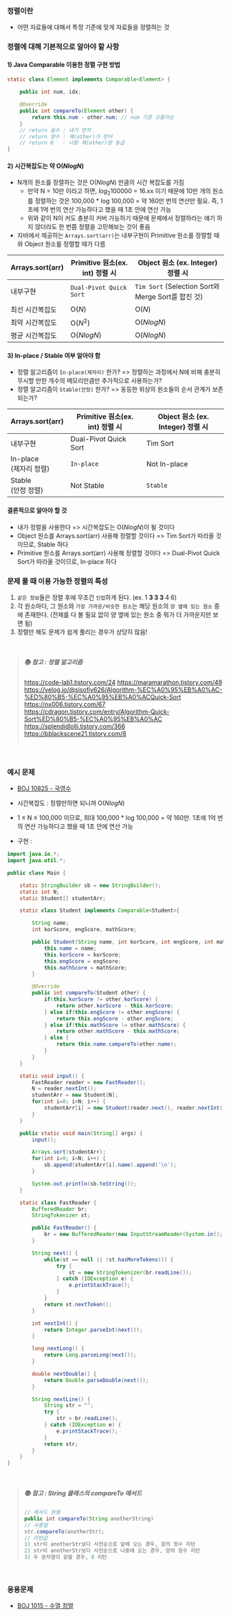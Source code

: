 
### 정렬이란
- 어떤 자료들에 대해서 특정 기준에 맞게 자료들을 정렬하는 것

### 정렬에 대해 기본적으로 알아야 할 사항
#### 1) Java Comparable 이용한 정렬 구현 방법
```java
static class Element implements Comparable<Element> {

	public int num, idx;

	@Override
	public int compareTo(Element other) {
		return this.num - other.num; // num 기준 오름차순
	}
	// return 음수 : 내가 먼저
	// return 양수 : 쟤(other)가 먼저
	// return 0   : 나랑 쟤(other)랑 동급
}
```

#### 2) 시간복잡도는 약 O($NlogN$)
- N개의 원소를 정렬하는 것은 O($NlogN$) 만큼의 시간 복잡도를 가짐
	- 만약 N = 10만 이라고 하면, $log_2 100000$ = 16.xx 이기 때문에 10만 개의 원소를 정렬하는 것은 100,000 * log 100,000 = 약 160만 번의 연산만 필요. 즉, 1초에 1억 번의 연산 가능하다고 했을 때 1초 안에 연산 가능
	- 위와 같이 N이 커도 충분히 커버 가능하기 때문에 문제에서 정렬하라는 얘기 하지 않더라도 한 번쯤 정렬을 고민해보는 것이 좋음
- 자바에서 제공하는 `Arrays.sort(arr)`는 내부구현이 Primitive 원소를 정렬할 때와 Object 원소를 정렬할 때가 다름

| Arrays.sort(arr) | Primitive 원소(ex. int) 정렬 시 | Object 원소 (ex. Integer) 정렬 시                  |
| ---------------- | -------------------------- | --------------------------------------------- |
| 내부구현             | `Dual-Pivot Quick Sort`    | `Tim Sort` (Selection Sort와 Merge Sort를 합친 것) |
| 최선 시간복잡도         | O($N$)                     | O($N$)                                        |
| 최악 시간복잡도         | O($N^2$)                   | O($NlogN$)                                    |
| 평균 시간복잡도         | O($NlogN$)                 | O($NlogN$)                                    |

#### 3) In-place / Stable 여부 알아야 함
- 정렬 알고리즘이 `In-place(제자리)` 한가?
	=> 정렬하는 과정에서 N에 비해 충분히 무시할 만한 개수의 메모리만큼만 추가적으로 사용하는가?
- 정렬 알고리즘이 `Stable(안정)` 한가?
	=> 동등한 위상의 원소들의 순서 관계가 보존되는가?

| Arrays.sort(arr)     | Primitive 원소(ex. int) 정렬 시 | Object 원소 (ex. Integer) 정렬 시 |
| -------------------- | -------------------------- | ---------------------------- |
| 내부구현                 | Dual-Pivot Quick Sort      | Tim Sort                     |
| In-place<br>(제자리 정렬) | `In-place`                 | Not In-place                 |
| Stable<br>(안정 정렬)    | Not Stable                 | `Stable`                     |

#### 결론적으로 알아야 할 것
- 내가 정렬을 사용한다
	=> 시간복잡도는 O($NlogN$)이 될 것이다
- Object 원소를 Arrays.sort(arr) 사용해 정렬할 것이다
	=> Tim Sort가 따라올 것이므로, Stable 하다
- Primitive 원소를 Arrays.sort(arr) 사용해 정렬할 것이다
	=> Dual-Pivot Quick Sort가 따라올 것이므로, In-place 하다 

### 문제 풀 때 이용 가능한 정렬의 특성
1. `같은 정보`들은 정렬 후에 무조건 `인접`하게 된다. (ex. 1 **3 3 3** 4 6)
2. 각 원소마다, 그 원소와 `가장 가까운/비슷한 원소`는 해당 원소의 `양 옆에 있는 원소` 중에 존재한다. (전체를 다 볼 필요 없이 양 옆에 있는 원소 중 뭐가 더 가까운지만 보면 됨)
3. 정렬만 해도 문제가 쉽게 풀리는 경우가 상당히 많음!

<br/>

>##### 📚 참고 : 정렬 알고리즘
>https://code-lab1.tistory.com/24
>https://maramarathon.tistory.com/49
>https://velog.io/@sisofiy626/Algorithm-%EC%A0%95%EB%A0%AC-%ED%80%B5-%EC%A0%95%EB%A0%ACQuick-Sort
>https://nx006.tistory.com/67
>https://cdragon.tistory.com/entry/Algorithm-Quick-Sort%ED%80%B5-%EC%A0%95%EB%A0%AC
>https://splendidlolli.tistory.com/366
>https://bblackscene21.tistory.com/8
>``` 

<br/>

### 예시 문제
- [BOJ 10825 - 국영수](https://www.acmicpc.net/problem/10825)
- 시간복잡도 : 정렬만하면 되니까 O($NlogN$)
- 1 ≤ N ≤ 100,000 이므로, 최대 100,000 * log 100,000 = 약 160만. 1초에 1억 번의 연산 가능하다고 했을 때 1초 안에 연산 가능

- 구현 :
``` java
import java.io.*;
import java.util.*;

public class Main {

    static StringBuilder sb = new StringBuilder();
    static int N;
    static Student[] studentArr;

    static class Student implements Comparable<Student>{

        String name;
        int korScore, engScore, mathScore;

        public Student(String name, int korScore, int engScore, int mathScore) {
            this.name = name;
            this.korScore = korScore;
            this.engScore = engScore;
            this.mathScore = mathScore;
        }

        @Override
        public int compareTo(Student other) {
            if(this.korScore != other.korScore) {
                return other.korScore - this.korScore;
            } else if(this.engScore != other.engScore) {
                return this.engScore - other.engScore;
            } else if(this.mathScore != other.mathScore) {
                return other.mathScore - this.mathScore;
            } else {
                return this.name.compareTo(other.name);
            }
        }
    }

    static void input() {
        FastReader reader = new FastReader();
        N = reader.nextInt();
        studentArr = new Student[N];
        for(int i=0; i<N; i++) {
            studentArr[i] = new Student(reader.next(), reader.nextInt(), reader.nextInt(),reader.nextInt());
        }
    }

    public static void main(String[] args) {
        input();

        Arrays.sort(studentArr);
        for(int i=0; i<N; i++) {
            sb.append(studentArr[i].name).append('\n');
        }

        System.out.println(sb.toString());
    }

    static class FastReader {
        BufferedReader br;
        StringTokenizer st;

        public FastReader() {
            br = new BufferedReader(new InputStreamReader(System.in));
        }

        String next() {
            while(st == null || !st.hasMoreTokens()) {
                try {
                    st = new StringTokenizer(br.readLine());
                } catch (IOException e) {
                    e.printStackTrace();
                }
            }
            return st.nextToken();
        }

        int nextInt() {
            return Integer.parseInt(next());
        }

        long nextLong() {
            return Long.parseLong(next());
        }

        double nextDouble() {
            return Double.parseDouble(next());
        }

        String nextLine() {
            String str = "";
            try {
                str = br.readLine();
            } catch (IOException e) {
                e.printStackTrace();
            }
            return str;
        }
    }
}
```

<br/>

>##### 📚 참고 : String 클래스의 compareTo 메서드
>``` java
>// 메서드 원형 
>public int compareTo(String anotherString)
>// 사용법
>str.compareTo(anotherStr);
>// 리턴값
>1) str이 anotherStr보다 사전순으로 앞에 오는 경우, 음의 정수 리턴
>2) str이 anotherStr보다 사전순으로 나중에 오는 경우, 양의 정수 리턴
>3) 두 문자열이 같을 경우, 0 리턴
>``` 

<br/>

### 응용문제
- [BOJ 1015 - 수열 정렬](https://www.acmicpc.net/problem/1015)